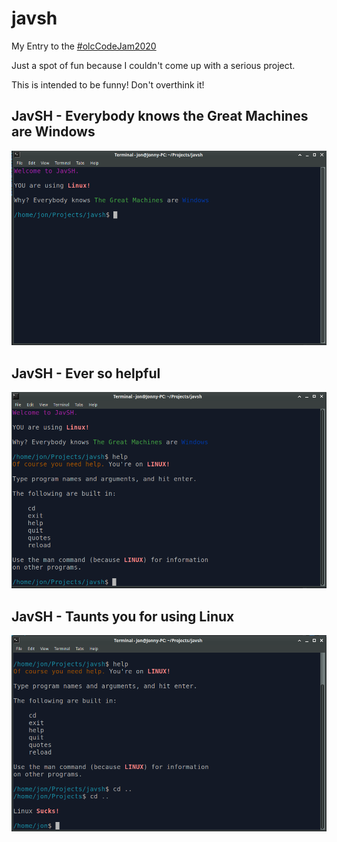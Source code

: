 # javsh

My Entry to the [#olcCodeJam2020](https://itch.io/jam/olc-codejam-2020)

Just a spot of fun because I couldn't come up with a serious project.

This is intended to be funny! Don't overthink it!

## JavSH - Everybody knows the Great Machines are Windows

![Screenshot 1](https://github.com/Moros1138/javsh/raw/master/github-assets/javsh-1.png)

## JavSH - Ever so helpful

![Screenshot 2](https://github.com/Moros1138/javsh/raw/master/github-assets/javsh-2.png)

## JavSH - Taunts you for using Linux

![Screenshot 3](https://github.com/Moros1138/javsh/raw/master/github-assets/javsh-3.png)
